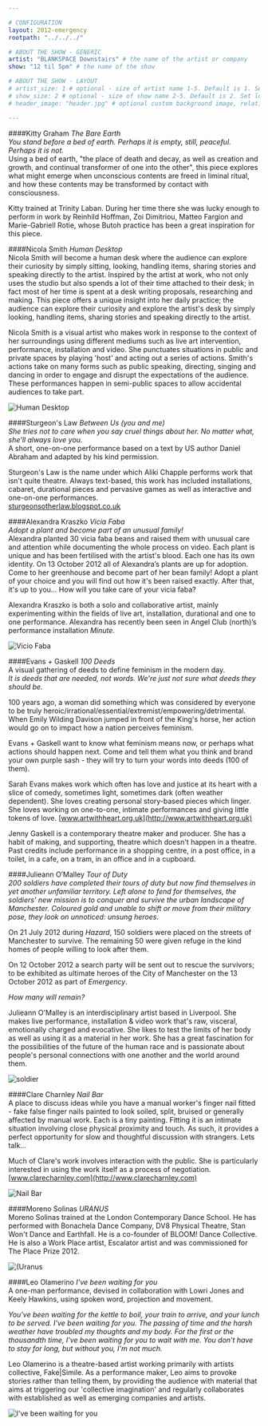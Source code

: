 ```yaml
---

# CONFIGURATION
layout: 2012-emergency
rootpath: "../../../"

# ABOUT THE SHOW - GENERIC
artist: "BLANKSPACE Downstairs" # the name of the artist or company
show: "12 til 5pm" # the name of the show

# ABOUT THE SHOW - LAYOUT
# artist_size: 1 # optional - size of artist name 1-5. Default is 1. Set longer names to lower values
# show_size: 2 # optional - size of show name 2-5. Default is 2. Set longer names to lower values
# header_image: "header.jpg" # optional custom background image, relative to current page

---
```

####Kitty Graham   *The Bare Earth*   
*You stand before a bed of earth. Perhaps it is empty, still, peaceful. Perhaps it is not.*             
Using a bed of earth, "the place of death and decay, as well as creation and growth, and continual transformer of one into the other", this piece explores what might emerge when unconscious contents are freed in liminal ritual, and how these contents may be transformed by contact with consciousness.    

Kitty trained at Trinity Laban. During her time there she was lucky enough to perform in work by Reinhild Hoffman, Zoi Dimitriou, Matteo Fargion and Marie-Gabriell Rotie, whose Butoh practice has been a great inspiration for this piece.    

####Nicola Smith   *Human Desktop*	    
Nicola Smith will become a human desk where the audience can explore their curiosity by simply sitting, looking, handling items, sharing stories and speaking directly to the artist. Inspired by the artist at work, who not only uses the studio but also spends a lot of their time attached to their desk; in fact most of her time is spent at a desk writing proposals, researching and making. This piece offers a unique insight into her daily practice; the audience can explore their curiosity and explore the artist's desk by simply looking, handling items, sharing stories and speaking directly to the artist.       

Nicola Smith is a visual artist who makes work in response to the context of her surroundings using different mediums such as live art intervention, performance, installation and video. She punctuates situations in public and private spaces by playing 'host' and acting out a series of actions. Smith's actions take on many forms such as public speaking, directing, singing and dancing in order to engage and disrupt the expectations of the audience. These performances happen in semi-public spaces to allow accidental audiences to take part.    

![Human Desktop](NicolaSmith.jpg)    

####Sturgeon's Law   *Between Us (you and me)*    	                            
*She tries not to care when you say cruel things about her. No matter what, she'll always love you.*              
A short, one-on-one performance based on a text by US author Daniel Abraham and adapted by his kind permission.	     

Sturgeon's Law is the name under which Aliki Chapple performs work that isn't quite theatre. Always text-based, this work has included installations, cabaret, durational pieces and pervasive games as well as interactive and one-on-one performances.     
[sturgeonsotherlaw.blogspot.co.uk](http://sturgeonsotherlaw.blogspot.co.uk/)     

####Alexandra Kraszko	   *Vicia Faba*	    
*Adopt a plant and become part of an unusual family!*    
Alexandra planted 30 vicia faba beans and raised them with unusual care and attention while documenting the whole process on video. Each plant is unique and has been fertilised with the artist's blood. Each one has its own identity. On 13 October 2012 all of Alexandra’s plants are up for adoption.    
Come to her greenhouse and become part of her bean family! Adopt a plant of your choice and you will find out how it's been raised exactly. After that, it's up to you… How will you take care of your vicia faba?    

Alexandra Kraszko is both a solo and collaborative artist, mainly experimenting within the fields of live art, installation, durational and one to one performance. Alexandra has recently been seen in Angel Club (north)’s performance installation *Minute*.    

![Vicio Faba](ViciaFaba.jpg)    

####Evans + Gaskell   *100 Deeds*    
A visual gathering of deeds to define feminism in the modern day.             
*It is deeds that are needed, not words. We're just not sure what deeds they should be.*    

100 years ago, a woman did something which was considered by everyone to be truly heroic/irrational/essential/extremist/empowering/detrimental. When Emily Wilding Davison jumped in front of the King's horse, her action would go on to impact how a nation perceives feminism.    
 
Evans + Gaskell want to know what feminism means now, or perhaps what actions should happen next.  Come and tell them what you think and brand your own purple sash - they will try to turn your words into deeds (100 of them).    

Sarah Evans makes work which often has love and justice at its heart with a slice of comedy, sometimes light, sometimes dark (often weather dependent). She loves creating personal story-based pieces which linger. She loves working on one-to-one, intimate performances and giving little tokens of love.
[www.artwithheart.org.uk](http://www.artwithheart.org.uk)           

Jenny Gaskell is a contemporary theatre maker and producer.  She has a habit of making, and supporting, theatre which doesn't happen in a theatre. Past credits include performance in a shopping centre, in a post office, in a toilet, in a cafe, on a tram, in an office and in a cupboard.    
    
####Julieann O’Malley   *Tour of Duty*	    
*200 soldiers have completed their tours of duty but now find themselves in yet another unfamiliar territory. Left alone to fend for themselves,  the soldiers' new mission is to conquer and survive the urban landscape of Manchester. Coloured gold and unable to shift or move from their military pose, they look on unnoticed: unsung heroes.*     

On 21 July 2012 during *Hazard*, 150 soldiers were placed on the streets of Manchester to survive. The remaining 50 were given refuge in the kind homes of people willing to look after them.    

On 12 October 2012 a search party will be sent out to rescue the survivors; to be exhibited as ultimate heroes of the City of Manchester on the 13 October 2012 as part of *Emergency*.    

*How many will remain?*      

Julieann O'Malley is an interdisciplinary artist based in Liverpool. She makes live performance, installation & video work that's raw, visceral, emotionally charged and evocative. She likes to test the limits of her body as well as using it as a material in her work. She has a great fascination for the possibilities of the future of the human race and is passionate about people's personal connections with one another and the world around them.

![soldier](soldier.jpg)

####Clare Charnley	   *Nail Bar*    
A place to discuss ideas while you have a manual worker's finger nail fitted - fake false finger nails painted to look soiled, split, bruised or generally affected by manual work. Each is a tiny painting.  Fitting it is an intimate situation involving close physical proximity and touch. As such, it provides a perfect opportunity for slow and thoughtful discussion with strangers. Lets talk...    

Much of Clare's work involves interaction with the public. She is particularly interested in using the work itself as a process of negotiation.    
[www.clarecharnley.com](http://www.clarecharnley.com)    

![Nail Bar](NailBar.jpg)


####Moreno Solinas   *URANUS*    
Moreno Solinas trained at the London Contemporary Dance School. He has performed with Bonachela Dance Company, DV8 Physical Theatre, Stan Won't Dance and Earthfall. He is a co-founder of BLOOM! Dance Collective. He is also a Work Place artist, Escalator artist and was commissioned for The Place Prize 2012.    
            
![(Uranus](Uranus.jpg)

####Leo Olamerino   *I've been waiting for you*    
A one-man performance, devised in collaboration with Lowri Jones and Keely Hawkins, using spoken word, projection and movement.    

*You've been waiting for the kettle to boil, your train to arrive, and your lunch to be served. I've been waiting for you. The passing of time and the harsh weather have troubled my thoughts and my body. For the first or the thousandth time, I've been waiting for you to wait with me. You don't have to stay for long, but without you, I'm not much.* 

Leo Olamerino is a theatre-based artist working primarily with artists collective, Fake|Simile. As a performance maker, Leo aims to provoke stories rather than telling them, by providing the audience with material that aims at triggering our 'collective imagination' and regularly collaborates with established as well as emerging companies and artists.    

![I've been waiting for you](SAM_0730.jpg)
